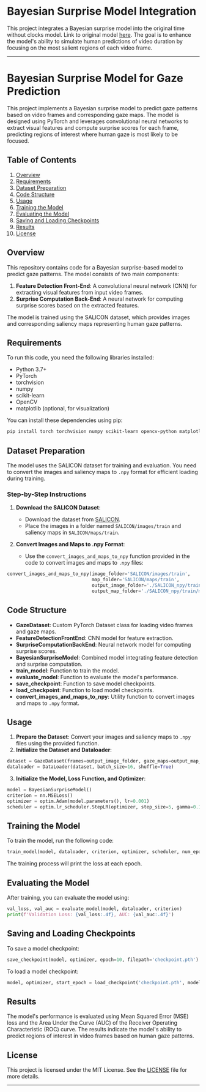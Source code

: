 # Bayesian Surprise Model Integration

This project integrates a Bayesian surprise model into the original time without clocks model. Link to original model [here](https://www.nature.com/articles/s41467-018-08194-7#Abs1). The goal is to enhance the model's ability to simulate human predictions of video duration by focusing on the most salient regions of each video frame.

---

# Bayesian Surprise Model for Gaze Prediction

This project implements a Bayesian surprise model to predict gaze patterns based on video frames and corresponding gaze maps. The model is designed using PyTorch and leverages convolutional neural networks to extract visual features and compute surprise scores for each frame, predicting regions of interest where human gaze is most likely to be focused.

## Table of Contents

1. [Overview](#overview)
2. [Requirements](#requirements)
3. [Dataset Preparation](#dataset-preparation)
4. [Code Structure](#code-structure)
5. [Usage](#usage)
6. [Training the Model](#training-the-model)
7. [Evaluating the Model](#evaluating-the-model)
8. [Saving and Loading Checkpoints](#saving-and-loading-checkpoints)
9. [Results](#results)
10. [License](#license)

## Overview

This repository contains code for a Bayesian surprise-based model to predict gaze patterns. The model consists of two main components:

1. **Feature Detection Front-End**: A convolutional neural network (CNN) for extracting visual features from input video frames.
2. **Surprise Computation Back-End**: A neural network for computing surprise scores based on the extracted features.

The model is trained using the SALICON dataset, which provides images and corresponding saliency maps representing human gaze patterns.

## Requirements

To run this code, you need the following libraries installed:

- Python 3.7+
- PyTorch
- torchvision
- numpy
- scikit-learn
- OpenCV
- matplotlib (optional, for visualization)

You can install these dependencies using pip:

```bash
pip install torch torchvision numpy scikit-learn opencv-python matplotlib
```

## Dataset Preparation

The model uses the SALICON dataset for training and evaluation. You need to convert the images and saliency maps to `.npy` format for efficient loading during training. 

### Step-by-Step Instructions

1. **Download the SALICON Dataset**:
   - Download the dataset from [SALICON](http://salicon.net/).
   - Place the images in a folder named `SALICON/images/train` and saliency maps in `SALICON/maps/train`.

2. **Convert Images and Maps to .npy Format**:
   - Use the `convert_images_and_maps_to_npy` function provided in the code to convert images and maps to `.npy` files:

```python
convert_images_and_maps_to_npy(image_folder='SALICON/images/train', 
                               map_folder='SALICON/maps/train',
                               output_image_folder='./SALICON_npy/train/images_npy', 
                               output_map_folder='./SALICON_npy/train/maps_npy')
```

## Code Structure

- **GazeDataset**: Custom PyTorch Dataset class for loading video frames and gaze maps.
- **FeatureDetectionFrontEnd**: CNN model for feature extraction.
- **SurpriseComputationBackEnd**: Neural network model for computing surprise scores.
- **BayesianSurpriseModel**: Combined model integrating feature detection and surprise computation.
- **train_model**: Function to train the model.
- **evaluate_model**: Function to evaluate the model's performance.
- **save_checkpoint**: Function to save model checkpoints.
- **load_checkpoint**: Function to load model checkpoints.
- **convert_images_and_maps_to_npy**: Utility function to convert images and maps to `.npy` format.

## Usage

1. **Prepare the Dataset**: Convert your images and saliency maps to `.npy` files using the provided function.
2. **Initialize the Dataset and Dataloader**:

```python
dataset = GazeDataset(frames=output_image_folder, gaze_maps=output_map_folder, transform=transform)
dataloader = DataLoader(dataset, batch_size=16, shuffle=True)
```

3. **Initialize the Model, Loss Function, and Optimizer**:

```python
model = BayesianSurpriseModel()
criterion = nn.MSELoss()
optimizer = optim.Adam(model.parameters(), lr=0.001)
scheduler = optim.lr_scheduler.StepLR(optimizer, step_size=5, gamma=0.1)
```

## Training the Model

To train the model, run the following code:

```python
train_model(model, dataloader, criterion, optimizer, scheduler, num_epochs=10)
```

The training process will print the loss at each epoch.

## Evaluating the Model

After training, you can evaluate the model using:

```python
val_loss, val_auc = evaluate_model(model, dataloader, criterion)
print(f'Validation Loss: {val_loss:.4f}, AUC: {val_auc:.4f}')
```

## Saving and Loading Checkpoints

To save a model checkpoint:

```python
save_checkpoint(model, optimizer, epoch=10, filepath='checkpoint.pth')
```

To load a model checkpoint:

```python
model, optimizer, start_epoch = load_checkpoint('checkpoint.pth', model, optimizer)
```

## Results

The model's performance is evaluated using Mean Squared Error (MSE) loss and the Area Under the Curve (AUC) of the Receiver Operating Characteristic (ROC) curve. The results indicate the model's ability to predict regions of interest in video frames based on human gaze patterns.

## License

This project is licensed under the MIT License. See the [LICENSE](LICENSE) file for more details.

---
